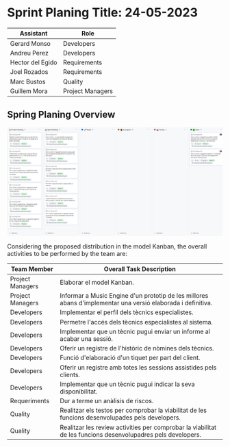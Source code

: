 # Sprint Planing Title: 24-05-2023

| Assistant        | Role             |  
|------------------|------------------|
| Gerard Monso     | Developers       | 
| Andreu Perez     | Developers       |
| Hector del Egido | Requirements     |  
| Joel Rozados     | Requirements     | 
| Marc Bustos      | Quality          |
| Guillem Mora     | Project Managers |


## Spring Planing Overview

![Kanban](./Kanban.png)

Considering the proposed distribution in the model Kanban, the overall activities to be performed by the team are:

| Team Member      | Overall Task Description                                                                                     |  
|------------------|--------------------------------------------------------------------------------------------------------------|
| Project Managers | Elaborar el model Kanban.                                                                                    |
| Project Managers | Informar a Music Engine d'un prototip de les millores abans d'implementar una versió elaborada i definitiva. |
| Developers       | Implementar el perfil dels tècnics especialistes.                                                            |
| Developers       | Permetre l'accés dels tècnics especialistes al sistema.                                                      |
| Developers       | Implementar que un tècnic pugui enviar un informe al acabar una sessió.                                      |
| Developers       | Oferir un registre de l'històric de nòmines dels tècnics.                                                    |   
| Developers       | Funció d'elaboració d'un tiquet per part del client.                                                         |   
| Developers       | Oferir un registre amb totes les sessions assistides pels clients.                                           |
| Developers       | Implementar que un tècnic pugui indicar la seva disponibilitat.                                              |
| Requeriments     | Dur a terme un anàlisis de riscos.                                                                           |
| Quality          | Realitzar els testos per comprobar la viabilitat de les funcions desenvolupades pels developers.             |   
| Quality          | Realitzar les review activities per comprobar la viabilitat de les funcions desenvolupadres pels developers. |   




